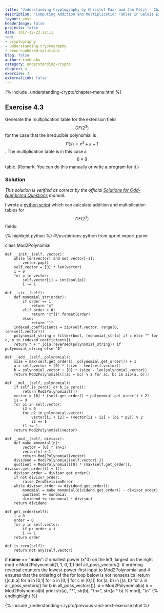 ```yaml
---
title: "Understanding Cryptography by Christof Paar and Jan Pelzl - Chapter 4 Solutions - Ex4.3"
description: "Computing Addition and Multiplication Tables in Galois Extension Fields"
layout: post
headerImage: false
projects: false
date: 2017-12-23 22:11
tag:
- cryptography
- understanding-cryptography
- even-numbered-solutions
blog: false
author: tombusby
category: understanding-crypto
chapter: 4
exercise: 3
externalLink: false
---
```


<style type="text/css">

@media (max-width: 768px) {
    #polynomial-table {
        overflow-x: scroll;
    }
}

</style>

{% include _understanding-crypto/chapter-menu.html %}

## Exercise 4.3

Generate the multiplication table for the extension field $$GF(2^3)$$ for the case that the irreducible polynomial is $$P(x) = x^3 + x + 1$$. The multiplication table is in this case a $$8 \times 8$$ table. (Remark: You can do this manually or write a program for it.)

### Solution

*This solution is verified as correct by the official [Solutions for Odd-Numbered Questions](http://wiki.crypto.rub.de/Buch/en/download/Understanding_Cryptography_Odd_Solutions.pdf) manual.*

<div style="text-align: center; font-size: 11.5px" id="polynomial-table">
<script type="math/tex">
\begin{array}{c|c c c c c}
\times & 0 & 1 & x & x + 1 & x^2 & x^2 + 1 & x^2 + x & x^2 + x + 1 \\ \hline
0 & 0 & 0 & 0 & 0 & 0 & 0 & 0 & 0 \\
1 & 0 & 1 & x & x + 1 & x^2 & x^2 + 1 & x^2 + x & x^2 + x + 1 \\
x & 0 & x & x^2 & x^2 + x & x + 1 & 1 & x^2 + x + 1 & x^2 + 1 \\
x + 1 & 0 & x + 1 & x^2 + x & x^2 + 1 & x^2 + x + 1 & x^2 & 1 & x \\
x^2 & 0 & x^2 & x + 1 & x^2 + x + 1 & x^2 + x & x & x^2 + 1 & 1 \\
x^2 + 1 & 0 & x^2 + 1 & 1 & x^2 & x & x^2 + x + 1 & x + 1 & x^2 + x \\
x^2 + x & 0 & x^2 + x & x^2 + x + 1 & 1 & x^2 + 1 & x + 1 & x & x^2 \\
x^2 + x + 1 & 0 & x^2 + x + 1 & x^2 + 1 & x & 1 & x^2 + x & x^2 & x + 1
\end{array}
</script>
</div>

I wrote a [python script](https://github.com/tombusby/understanding-cryptography-exercises/blob/master/Chapter-04/ex4.3.py) which can calculate addition and multiplication tables for $$GF(2^3)$$ fields:

{% highlight python %}
#!/usr/bin/env python
from pprint import pprint

class Mod2Polynomial:

    def __init__(self, vector):
        while len(vector) and not vector[-1]:
            vector.pop()
        self.vector = [0] * len(vector)
        i = 0
        for p in vector:
            self.vector[i] = int(bool(p))
            i += 1

    def __str__(self):
        def monomial_str(order):
            if order == 1:
                return "x"
            elif order > 0:
                return "x^{}".format(order)
            else:
                return "1"
        indexed_coefficients = zip(self.vector, range(0, len(self.vector)))
        polynomial_string = filter(bool, [monomial_str(o) if c else "" for c, o in indexed_coefficients])
        return " + ".join(reversed(polynomial_string)) if polynomial_string else "0"

    def __add__(self, polynomial):
        size = max(self.get_order(), polynomial.get_order()) + 1
        a = self.vector + [0] * (size - len(self.vector))
        b = polynomial.vector + [0] * (size - len(polynomial.vector))
        return Mod2Polynomial([(ac + bc) % 2 for ac, bc in zip(a, b)])

    def __mul__(self, polynomial):
        if self.is_zero() or b.is_zero():
            return Mod2Polynomial([])
        vector = [0] * (self.get_order() + polynomial.get_order() + 2)
        i1 = 0
        for p1 in self.vector:
            i2 = 0
            for p2 in polynomial.vector:
                vector[i1 + i2] = (vector[i1 + i2] + (p1 * p2)) % 2
                i2 += 1
            i1 += 1
        return Mod2Polynomial(vector)

    def __mod__(self, divisor):
        def make_monomial(n):
            vector = [0] * (n+1)
            vector[n] = 1
            return Mod2Polynomial(vector)
        dividend = Mod2Polynomial(self.vector[:])
        quotient = Mod2Polynomial([0] * (max(self.get_order(), divisor.get_order()) + 1))
        divisor_order = divisor.get_order()
        if not divisor_order:
            raise ZeroDivisionError
        while divisor_order <= dividend.get_order():
            monomial = make_monomial(dividend.get_order() - divisor_order)
            quotient += monomial
            dividend += (monomial * divisor)
        return dividend

    def get_order(self):
        i = 0
        order = 0
        for p in self.vector:
            if p: order = i
            i += 1
        return order

    def is_zero(self):
        return not any(self.vector)


if __name__ == "__main__":
    # smallest power (x^0) on the left, largest on the right
    mod = Mod2Polynomial([1, 1, 0, 1])
    def all_poss_vectors():
        # ordering reversal counters the lowest-power-first input to Mod2Polynomial and
        # ensures that the ordering of the for loop below is not nonsensical
        return [[c,b,a] for a in [0,1] for b in [0,1] for c in [0,1]]
    for (a, b) in [(a, b) for a in all_poss_vectors() for b in all_poss_vectors()]:
        a = Mod2Polynomial(a)
        b = Mod2Polynomial(b)
        print str(a), "*", str(b), "\n=", str((a * b) % mod), "\n"
{% endhighlight %}

{% include _understanding-crypto/previous-and-next-exercise.html %}
